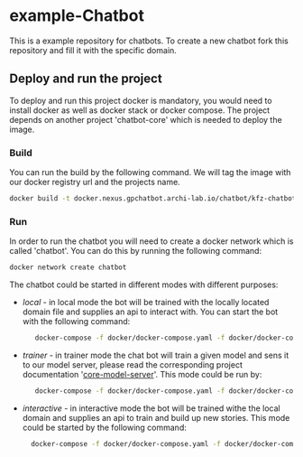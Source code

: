 # example-Chatbot
This is a example repository for chatbots. To create a new chatbot fork this repository and fill it with the specific domain.

## Deploy and run the project
To deploy and run this project docker is mandatory, you would need to install docker as well as docker stack or docker compose.
The project depends on another project 'chatbot-core' which is needed to deploy the image.

### Build
You can run the build by the following command. We will tag the image with our docker registry url and the projects name.
```bash
docker build -t docker.nexus.gpchatbot.archi-lab.io/chatbot/kfz-chatbot .
```

### Run
In order to run the chatbot you will need to create a docker network which is called 'chatbot'. You can do this by running the following command:
```bash
docker network create chatbot
```
The chatbot could be started in different modes with  different purposes:

* *local* - in local mode the bot will be trained with the locally located domain file and supplies an api to interact with. You can start the bot with the following command:
   ```bash
      docker-compose -f docker/docker-compose.yaml -f docker/docker-compose.local.yaml up -d
   ```
* *trainer* - in trainer mode the chat bot will train a given model and sens it to our model server, please read the corresponding project documentation '[core-model-server](https://bitbucket.gpchatbot.archi-lab.io/projects/CHATBOT/repos/core-model-server/browse)'. This mode could be run by:
   ```bash
      docker-compose -f docker/docker-compose.yaml -f docker/docker-compose.trainer.yaml up -d
   ```
* *interactive* - in interactive mode the bot will be trained withe the local domain and supplies an api to train and build up new stories. This mode could be started by the following command:
  ```bash
    docker-compose -f docker/docker-compose.yaml -f docker/docker-compose.interactive.yaml up -d
  ```
